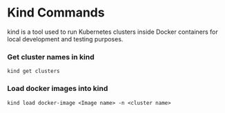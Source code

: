 # Kind Commands

kind is a tool used to run Kubernetes clusters inside Docker containers for local development and testing purposes.

### Get cluster names in kind

`kind get clusters`

### Load docker images into kind

`kind load docker-image <Image name> -n <cluster name>`
